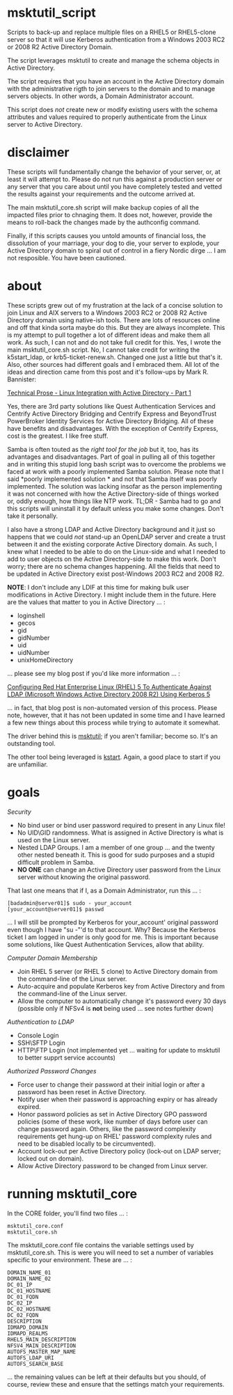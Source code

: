msktutil_script
================

Scripts to back-up and replace multiple files on a RHEL5 or RHEL5-clone server
so that it will use Kerberos authentication from a Windows 2003 RC2 or 2008 R2
Active Directory Domain.

The script leverages msktutil to create and manage the schema objects in Active
 Directory.

The script requires that you have an account in the Active Directory domain 
with the administrative rigth to join servers to the domain and to manage 
servers objects.  In other words, a Domain Administrator account.

This script does *not* create new or modify existing users with the schema 
attributes and values required to properly authenticate from the Linux server 
to Active Directory.

disclaimer
================

These scripts will fundamentally change the behavior of your server, or, at 
least it will attempt to.  Please do not run this against a production server 
or any server that you care about until you have completely tested and vetted
the results against your requirements and the outcome arrived at.

The main msktutil_core.sh script will make backup copies of all the impacted 
files prior to chnaging them.  It does not, however, provide the means to 
roll-back the changes made by the authconfig command.

Finally, if this scripts causes you untold amounts of financial loss, the 
dissolution of your marriage, your dog to die, your server to explode, your 
Active Directory domain to spiral out of control in a fiery Nordic dirge ... 
I am not resposible.  You have been cautioned.

about
================

These scripts grew out of my frustration at the lack of a concise 
solution to join Linux and AIX servers to a Windows 2003 RC2 or 2008 R2 Active 
Directory domain using native-ish tools.  There are lots of resources online 
and off that kinda sorta maybe do this.  But they are always incomplete.  This 
is my attempt to pull together a lot of different ideas and make them all work.
As such, I can not and do not take full credit for this.  Yes, I wrote the main
msktutil_core.sh script.  No, I cannot take credit for writing the k5start_ldap, 
or krb5-ticket-renew.sh.  Changed one just a little but that's it.  Also, other
sources had different goals and I embraced them.  All lot of the ideas and 
direction came from this post and it's follow-ups by Mark R. Bannister:

[Technical Prose - Linux Integration with Active Directory - Part 1](http://technicalprose.blogspot.com/2011/10/linux-integration-with-active-directory.html)

Yes, there are 3rd party solutions like Quest Authentication Services and 
Centrify Active Directory Bridging and Centrify Express and BeyondTrust 
PowerBroker Identity Services for Active Directory Bridging.  All of these have 
benefits and disadvantages.  With the exception of Centrify Express, cost is 
the greatest.  I like free stuff.

Samba is often touted as the *right tool for the job* but it, too, has its 
advantages and disadvantages.  Part of goal in pulling all of this together 
and in writing this stupid long bash script was to overcome the problems we 
faced at work with a poorly implemented Samba solution.  Please note that I 
said *poorly implemented solution * and not that Samba itself was poorly 
implemented.  The solution was lacking insofar as the person implementing it 
was not concerned with how the Active Directory-side of things worked or, oddly
enough, how things like NTP work.  TL;DR - Samba had to go and this scripts 
will uninstall it by default unless you make some changes.  Don't take it personally.

I also have a strong LDAP and Active Directory background and it 
just so happens that we could *not* stand-up an OpenLDAP server and create a 
trust between it and the existing corporate Active Directory domain.  As such, 
I knew what I needed to be able to do on the Linux-side and what I needed to 
add to user objects on the Active Directory-side to make this work.  Don't 
worry; there are no schema changes happening.  All the fields that need to be 
updated in Active Directory exist post-Windows 2003 RC2 and 2008 R2.

**NOTE**:  I don't include any LDIF at this time for making bulk user modifications
in Active Directory.  I might include them in the future.  Here are the values 
that matter to you in Active Directory ... :

* loginshell
* gecos
* gid
* gidNumber
* uid
* uidNumber
* unixHomeDirectory

... please see my blog post if you'd like more information ... :

[Configuring Red Hat Enterprise Linux (RHEL) 5 To Authenticate Against LDAP (Microsoft Windows Active Directory 2008 R2) Using Kerberos 5](http://lesserhero.blogspot.com/2012/09/rhel-5-active-directory-and-kerberos.html)

... in fact, that blog post is non-automated version of this process.  Please 
note, however, that it has not been updated in some time and I have learned a 
few new things about this process while trying to automate it somewhat.

The driver behind this is [msktutil](http://code.google.com/p/msktutil/); if 
you aren't familiar; become so.  It's an outstanding tool.

The other tool being leveraged is [kstart](http://www.eyrie.org/~eagle/software/kstart/).
Again, a good place to start if you are unfamiliar.

goals
================

*Security*
* No bind user or bind user password required to present in any Linux file!
* No UID\GID randomness.  What is assigned in Active Directory is what is used on the Linux server.
* Nested LDAP Groups.  I am a member of one group ... and the twenty other nested beneath it.  This is good for sudo purposes and a stupid difficult problem in Samba.
* **NO ONE** can change an Active Directory user password from the Linux server without knowing the original password.

That last one means that if I, as a Domain Administrator, run this ... :

    [badadmin@server01]$ sudo - your_account
	[your_account@server01]$ passwd

... I will still be prompted by Kerberos for your_account' original password even though I have "su -"'d to that account.  Why?  Because the Kerberos ticket I am logged in under is only good for me.  This is important because some solutions, like Quest Authentication Services, allow that ability.

*Computer Domain Membership*
* Join RHEL 5 server (or RHEL 5 clone) to Active Directory domain from the command-line of the Linux server.
* Auto-acquire and populate Kerberos key from Active Directory and from the command-line of the Linux server.
* Allow the computer to automatically change it's password every 30 days (possible only if NFSv4 is **not** being used ... see notes further down)

*Authentication to LDAP*
* Console Login
* SSH\SFTP Login
* HTTP\FTP Login (not implemented yet ... waiting for update to msktutil to better supprt service accounts)

*Authorized Password Changes*
* Force user to change their password at their initial login or after a password has been reset in Active Directory.
* Notify user when their password is approaching expiry or has already expired.
* Honor password policies as set in Active Directory GPO password policies (some of these work, like number of days before user can change password again.  Others, like the password complexity requirements get hung-up on RHEL' password complexity rules and need to be disabled locally to be circumvented).
* Account lock-out per Active Directory policy (lock-out on LDAP server; locked out on domain).
* Allow Active Directory password to be changed from Linux server.

running msktutil_core
================

In the CORE folder, you'll find two files ... :

    msktutil_core.conf
	msktutil_core.sh

The msktutil_core.conf file contains the variable settings used by 
msktutil_core.sh.  This is were you will need to set a number of variables
specific to your environment.  These are ... :

    DOMAIN_NAME_01
	DOMAIN_NAME_02
	DC_01_IP
	DC_01_HOSTNAME
	DC_01_FQDN
	DC_02_IP
	DC_02_HOSTNAME
	DC_02_FQDN
	DESCRIPTION
	IDMAPD_DOMAIN
	IDMAPD_REALMS
	RHEL5_MAIN_DESCRIPTION
	NFSV4_MAIN_DESCRIPTION
	AUTOFS_MASTER_MAP_NAME
	AUTOFS_LDAP_URI
	AUTOFS_SEARCH_BASE

... the remaining values can be left at their defaults but you should, of 
course, review these and ensure that the settings match your requirements.

